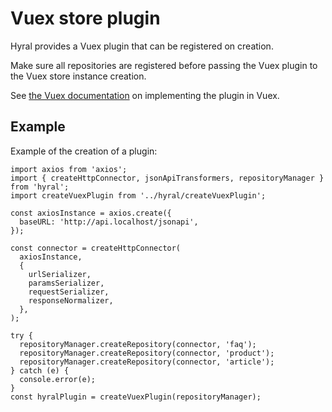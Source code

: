 # Vuex store plugin
Hyral provides a Vuex plugin that can be registered on creation.

Make sure all repositories are registered before passing the Vuex plugin to the Vuex store instance
creation.

See [the Vuex documentation](https://vuex.vuejs.org/guide/plugins.html) on implementing the plugin
in Vuex.

## Example

Example of the creation of a plugin:

```
import axios from 'axios';
import { createHttpConnector, jsonApiTransformers, repositoryManager } from 'hyral';
import createVuexPlugin from '../hyral/createVuexPlugin';

const axiosInstance = axios.create({
  baseURL: 'http://api.localhost/jsonapi',
});

const connector = createHttpConnector(
  axiosInstance,
  {
    urlSerializer,
    paramsSerializer,
    requestSerializer,
    responseNormalizer,
  },
);

try {
  repositoryManager.createRepository(connector, 'faq');
  repositoryManager.createRepository(connector, 'product');
  repositoryManager.createRepository(connector, 'article');
} catch (e) {
  console.error(e);
}
const hyralPlugin = createVuexPlugin(repositoryManager);
```
